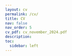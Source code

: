 ```yaml
---
layout: cv
permalink: /cv/
title: CV
nav: false
nav_order: 5
cv_pdf: cv_november_2024.pdf
description:
toc:
  sidebar: left
---
```

